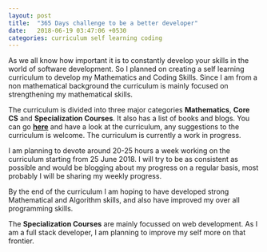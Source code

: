 ```yaml
---
layout: post
title:  "365 Days challenge to be a better developer"
date:   2018-06-19 03:47:06 +0530
categories: curriculum self learning coding
---
```


As we all know how important it is to constantly develop your skills in the world
of software development. So I planned on creating a self learning
curriculum to develop my Mathematics and Coding Skills. Since I am from a non mathematical background 
the curriculum is mainly focused on strengthening my mathematical skills.

The curriculum is divided into three major categories **Mathematics**, **Core CS** and **Specialization Courses**.
It also has a list of books and blogs. You can go **[here](https://github.com/mdaz78/Coding-Curriculum)**
and have a look at the curriculum, any suggestions to the curriculum is welcome. The curriculum is currently a 
work in progress.

I am planning to devote around 20-25 hours a week working on the curriculum starting from 25 June 2018. I will
try to be as consistent as possible and would be blogging about my progress on a regular basis, most probably I 
will be sharing my weekly progress.

By the end of the curriculum I am hoping to have developed strong Mathematical and Algorithm skills, and 
also have improved my over all programming skills.

The **Specialization Courses** are mainly focussed on web development. As I am a full stack developer, I am 
planning to improve my self more on that frontier.
